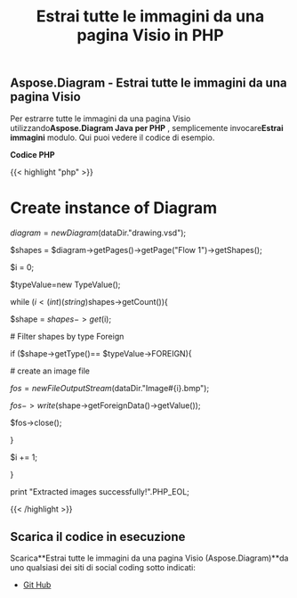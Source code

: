 ﻿---
title: Estrai tutte le immagini da una pagina Visio in PHP
type: docs
weight: 30
url: /it/java/extract-all-images-from-a-visio-page-in-php/
---
## **Aspose.Diagram - Estrai tutte le immagini da una pagina Visio**
 Per estrarre tutte le immagini da una pagina Visio utilizzando**Aspose.Diagram Java per PHP** , semplicemente invocare**Estrai immagini** modulo. Qui puoi vedere il codice di esempio.

**Codice PHP**

{{< highlight "php" >}}

 # Create instance of Diagram

$diagram = new Diagram($dataDir."drawing.vsd");

$shapes = $diagram->getPages()->getPage("Flow 1")->getShapes();

$i = 0;

$typeValue=new TypeValue();

while ($i <(int)(string)$shapes->getCount()){

$shape = $shapes->get($i);

\# Filter shapes by type Foreign

if ($shape->getType()== $typeValue->FOREIGN){

\# create an image file

$fos = new FileOutputStream($dataDir."Image#{i}.bmp");

$fos->write($shape->getForeignData()->getValue());

$fos->close();

}

$i += 1;

}

print "Extracted images successfully!".PHP_EOL;

{{< /highlight >}}
## **Scarica il codice in esecuzione**
 Scarica**Estrai tutte le immagini da una pagina Visio (Aspose.Diagram)**da uno qualsiasi dei siti di social coding sotto indicati:

- [Git Hub](https://github.com/asposediagram/Aspose.Diagram-for-Java/blob/master/Plugins/Aspose_Diagram_Java_for_PHP/src/aspose/diagram/WorkingwithShapes/ExtractImages.php)
